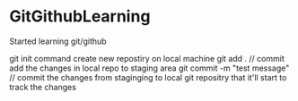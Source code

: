 # GitGithubLearning

Started learning git/github

git init command create new repostiry on local machine
git add . // commit add the changes in local repo to staging area
git commit -m "test message" // commit the changes from staginging to local git repositry that it'll start 
to track the changes
